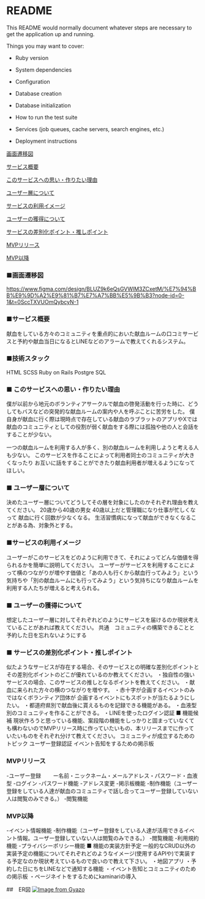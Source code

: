 # README

This README would normally document whatever steps are necessary to get the
application up and running.

Things you may want to cover:

* Ruby version

* System dependencies

* Configuration

* Database creation

* Database initialization

* How to run the test suite

* Services (job queues, cache servers, search engines, etc.)

* Deployment instructions

[画面遷移図](https://github.com/fasfafal/pf_app/blob/main/README.md#%E7%94%BB%E9%9D%A2%E9%81%B7%E7%A7%BB%E5%9B%B3)

[サービス概要](https://github.com/fasfafal/pf_app?tab=readme-ov-file#%E3%82%B5%E3%83%BC%E3%83%93%E3%82%B9%E6%A6%82%E8%A6%81)

[このサービスへの思い・作りたい理由](https://github.com/fasfafal/pf_app/blob/main/README.md#-%E3%81%93%E3%81%AE%E3%82%B5%E3%83%BC%E3%83%93%E3%82%B9%E3%81%B8%E3%81%AE%E6%80%9D%E3%81%84%E4%BD%9C%E3%82%8A%E3%81%9F%E3%81%84%E7%90%86%E7%94%B1)

[ユーザー層について](https://github.com/fasfafal/pf_app?tab=readme-ov-file#-%E3%83%A6%E3%83%BC%E3%82%B6%E3%83%BC%E3%81%AE%E7%8D%B2%E5%BE%97%E3%81%AB%E3%81%A4%E3%81%84%E3%81%A6)

[サービスの利用イメージ](https://github.com/fasfafal/pf_app#%E3%82%B5%E3%83%BC%E3%83%93%E3%82%B9%E3%81%AE%E5%88%A9%E7%94%A8%E3%82%A4%E3%83%A1%E3%83%BC%E3%82%B8)

[ユーザーの獲得について](https://github.com/fasfafal/pf_app/blob/main/README.md#-%E3%83%A6%E3%83%BC%E3%82%B6%E3%83%BC%E3%81%AE%E7%8D%B2%E5%BE%97%E3%81%AB%E3%81%A4%E3%81%84%E3%81%A6)

[サービスの差別化ポイント・推しポイント](https://github.com/fasfafal/pf_app/blob/main/README.md#-%E3%82%B5%E3%83%BC%E3%83%93%E3%82%B9%E3%81%AE%E5%B7%AE%E5%88%A5%E5%8C%96%E3%83%9D%E3%82%A4%E3%83%B3%E3%83%88%E6%8E%A8%E3%81%97%E3%83%9D%E3%82%A4%E3%83%B3%E3%83%88)

[MVPリリース](https://github.com/fasfafal/pf_app/blob/main/README.md#mvp%E3%83%AA%E3%83%AA%E3%83%BC%E3%82%B9)

[MVP以降](https://github.com/fasfafal/pf_app/blob/main/README.md#mvp%E4%BB%A5%E9%99%8D)
### ■画面遷移図
https://www.figma.com/design/BLUZ9k6eQsGVWlM3ZCxetM/%E7%94%BB%E9%9D%A2%E9%81%B7%E7%A7%BB%E5%9B%B3?node-id=0-1&t=0SccTXVUOmQybcyN-1
### ■サービス概要
献血をしている方々のコミュニティを重点的においた献血ルームの口コミサービスと予約や献血当日になるとLINEなどのアラームで教えてくれるシステム。
### ■技術スタック
HTML
SCSS
Ruby on Rails
Postgre SQL

### ■ このサービスへの思い・作りたい理由

僕が以前から地元のボランティアサークルで献血の啓発活動を行った時に、どうしてもバスなどの突発的な献血ルームの案内や人を呼ぶことに苦労をした。
僕自身が献血に行く際は現時点で存在している献血のラブラットのアプリやXでは
献血のコミュニティとしての役割が弱く献血をする際には孤独や他の人と会話をすることが少ない。

一つの献血ルームを利用する人が多く、別の献血ルームを利用しようと考える人も少ない。
このサービスを作ることによって利用者同士のコミュニティが大きくなったり
お互いに話をすることができたり献血利用者が増えるようになってほしい。


### ■ ユーザー層について
決めたユーザー層についてどうしてその層を対象にしたのかそれぞれ理由を教えてください。
20歳から40歳の男女
40歳以上だと管理職になり仕事が忙しくなって
献血に行く回数が少なくなる。
生活習慣病になって献血ができなくなることがある為、対象外とする。

### ■サービスの利用イメージ
ユーザーがこのサービスをどのように利用できて、それによってどんな価値を得られるかを簡単に説明してください。
ユーザーがサービスを利用することによって横のつながりが増やす価値と「あの人も行くから献血行ってみよう」という気持ちや「別の献血ルームにも行ってみよう」という気持ちになり献血ルームを利用する人たちが増えると考えられる。

### ■ ユーザーの獲得について
想定したユーザー層に対してそれぞれどのようにサービスを届けるのか現状考えていることがあれば教えてください。
共通　コミュニティの構築できることと予約した日を忘れないようにする

### ■ サービスの差別化ポイント・推しポイント
似たようなサービスが存在する場合、そのサービスとの明確な差別化ポイントとその差別化ポイントのどこが優れているのか教えてください。
・独自性の強いサービスの場合、このサービスの推しとなるポイントを教えてください。
・献血に来られた方々の横のつながりを増やす。
・赤十字が企画するイベントのみではなくボランティア団体が
企画するイベントにもスポットが当たるようにしたい。
・都道府県別で献血後に貰えるものを記録できる機能がある。
・血液型別のコミュニティを作ることができる。
・LINEを使ったログイン認証
■ 機能候補
現状作ろうと思っている機能、案段階の機能をしっかりと固まっていなくても構わないのでMVPリリース時に作っていたいもの、本リリースまでに作っていたいものをそれぞれ分けて教えてください。
コミュニティが成立するためのトピック
ユーザー登録認証
イベント告知をするための掲示板
### MVPリリース
-ユーザー登録
　　ー名前・ニックネーム・メールアドレス・パスワード・血液型
-ログイン
-パスワード機能
  -アドレス変更
  -掲示板機能
    -制作機能（ユーザー登録をしている人達が献血のコミュニティで話し合ってユーザー登録していない人は閲覧のみできる。）
    -閲覧機能

### MVP以降
-イベント情報機能
  -制作機能（ユーザー登録をしている人達が活用できるイベント情報。ユーザー登録していない人は閲覧のみできる。）
  -閲覧機能
-利用規約機能
-プライバシーポリシー機能
■ 機能の実装方針予定
一般的なCRUD以外の実装予定の機能についてそれぞれどのようなイメージ(使用するAPIや)で実装する予定なのか現状考えているもので良いので教えて下さい。
・地図アプリ
・予約した日にちをLINEなどで通知する機能
・イベント告知とコミュニティのための掲示板
・ページネイトをするためにkaminariの導入

##　ER図
[![Image from Gyazo](https://i.gyazo.com/a1ec9e5d10e1410edd287f1f87a48fe5.png)](https://gyazo.com/a1ec9e5d10e1410edd287f1f87a48fe5)
